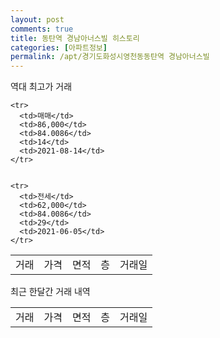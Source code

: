 ```yaml
---
layout: post
comments: true
title: 동탄역 경남아너스빌 히스토리
categories: [아파트정보]
permalink: /apt/경기도화성시영천동동탄역 경남아너스빌
---
```


역대 최고가 거래
<table class="sortable">
    <tr>
      <td>거래</td>
      <td>가격</td>
      <td>면적</td>
      <td>층</td>
      <td>거래일</td>
    </tr>
    
    <tr>
      <td>매매</td>
      <td>86,000</td>
      <td>84.0086</td>
      <td>14</td>
      <td>2021-08-14</td>
    </tr>
        
    
    <tr>
      <td>전세</td>
      <td>62,000</td>
      <td>84.0086</td>
      <td>29</td>
      <td>2021-06-05</td>
    </tr>
        
    
</table>

최근 한달간 거래 내역

<font size='small'>
<table class="sortable">
    <tr>
      <td>거래</td>
      <td>가격</td>
      <td>면적</td>
      <td>층</td>
      <td>거래일</td>
    </tr>

</table>
</font>

